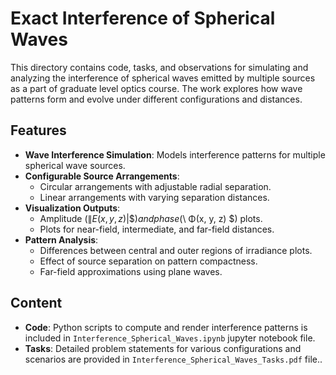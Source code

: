 
# Exact Interference of Spherical Waves

This directory contains code, tasks, and observations for simulating and analyzing the interference of spherical waves emitted by multiple sources as a part of graduate level optics course. The work explores how wave patterns form and evolve under different configurations and distances.

## Features
- **Wave Interference Simulation**: Models interference patterns for multiple spherical wave sources.
- **Configurable Source Arrangements**:
  - Circular arrangements with adjustable radial separation.
  - Linear arrangements with varying separation distances.
- **Visualization Outputs**:
  - Amplitude ($\|E(x, y, z)| \$) and phase ($\ Φ(x, y, z) \$) plots.
  - Plots for near-field, intermediate, and far-field distances.
- **Pattern Analysis**:
  - Differences between central and outer regions of irradiance plots.
  - Effect of source separation on pattern compactness.
  - Far-field approximations using plane waves.

## Content
- **Code**: Python scripts to compute and render interference patterns is included in `Interference_Spherical_Waves.ipynb` jupyter notebook file.
- **Tasks**: Detailed problem statements for various configurations and scenarios are provided in `Interference_Spherical_Waves_Tasks.pdf` file..


